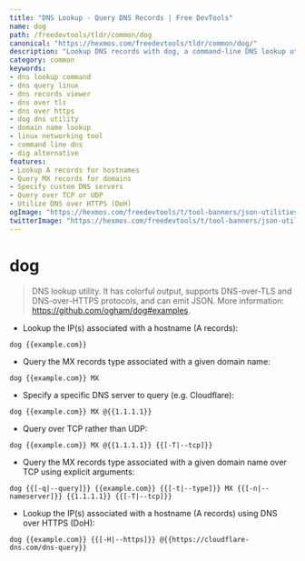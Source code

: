 ```yaml
---
title: "DNS Lookup - Query DNS Records | Free DevTools"
name: dog
path: /freedevtools/tldr/common/dog
canonical: "https://hexmos.com/freedevtools/tldr/common/dog/"
description: "Lookup DNS records with dog, a command-line DNS lookup utility. Supports DNS-over-TLS and DNS-over-HTTPS. Free online tool, no registration required."
category: common
keywords:
- dns lookup command
- dns query linux
- dns records viewer
- dns over tls
- dns over https
- dog dns utility
- domain name lookup
- linux networking tool
- command line dns
- dig alternative
features:
- Lookup A records for hostnames
- Query MX records for domains
- Specify custom DNS servers
- Query over TCP or UDP
- Utilize DNS over HTTPS (DoH)
ogImage: "https://hexmos.com/freedevtools/t/tool-banners/json-utilities-banner.png"
twitterImage: "https://hexmos.com/freedevtools/t/tool-banners/json-utilities-banner.png"
---
```


# dog

> DNS lookup utility.
> It has colorful output, supports DNS-over-TLS and DNS-over-HTTPS protocols, and can emit JSON.
> More information: <https://github.com/ogham/dog#examples>.

- Lookup the IP(s) associated with a hostname (A records):

`dog {{example.com}}`

- Query the MX records type associated with a given domain name:

`dog {{example.com}} MX`

- Specify a specific DNS server to query (e.g. Cloudflare):

`dog {{example.com}} MX @{{1.1.1.1}}`

- Query over TCP rather than UDP:

`dog {{example.com}} MX @{{1.1.1.1}} {{[-T|--tcp]}}`

- Query the MX records type associated with a given domain name over TCP using explicit arguments:

`dog {{[-q|--query]}} {{example.com}} {{[-t|--type]}} MX {{[-n|--nameserver]}} {{1.1.1.1}} {{[-T|--tcp]}}`

- Lookup the IP(s) associated with a hostname (A records) using DNS over HTTPS (DoH):

`dog {{example.com}} {{[-H|--https]}} @{{https://cloudflare-dns.com/dns-query}}`
